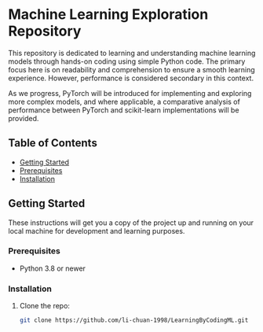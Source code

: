 # Machine Learning Exploration Repository

This repository is dedicated to learning and understanding machine learning models through hands-on coding using simple Python code. The primary focus here is on readability and comprehension to ensure a smooth learning experience. However, performance is considered secondary in this context.

As we progress, PyTorch will be introduced for implementing and exploring more complex models, and where applicable, a comparative analysis of performance between PyTorch and scikit-learn implementations will be provided.

## Table of Contents

- [Getting Started](#getting-started)
- [Prerequisites](#prerequisites)
- [Installation](#installation)

## Getting Started

These instructions will get you a copy of the project up and running on your local machine for development and learning purposes.

### Prerequisites

- Python 3.8 or newer

### Installation

1. Clone the repo:
   ```bash
   git clone https://github.com/li-chuan-1998/LearningByCodingML.git
